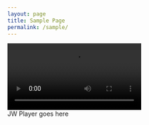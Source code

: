```yaml
---
layout: page
title: Sample Page
permalink: /sample/
---
```



<div class="plyr">
    <video controls>
        <!-- Video files -->
        <source src="http://l.symi.ml/catallena.mp4" type="video/mp4">

    </video>
    <div class="plyr">
    <button type="button" class="btn js-play">Play</button>
    <button type="button" class="btn js-pause">Pause</button>
    <button type="button" class="btn js-stop">Stop</button>
    <button type="button" class="btn js-rewind">Rewind</button>
    <button type="button" class="btn js-forward">Forward</button>
  </div>
</div>
<script>plyr.setup();</script>

<!-- 嵌入播放器开始 -->
<div id="mediaplayer">JW Player goes here</div>
<script type="text/javascript">
		jwplayer("mediaplayer").setup({
	
			file: "http://l.symi.ml/Mr.Mr.mp4",
                        width: "100%",
                        aspectratio: "16:9",
			skin: {
                           name: "vapor"
		}
		});
</script> 
<!-- 嵌入播放器结束 -->
